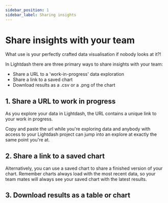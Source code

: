 ```yaml
---
sidebar_position: 1
sidebar_label: Sharing insights
---
```


# Share insights with your team

What use is your perfectly crafted data visualisation if nobody looks at it?!

In Lightdash there are three primary ways to share insights with your team:

* Share a URL to a 'work-in-progress' data exploration
* Share a link to a saved chart
* Download results as a .csv or a .png of the chart

## 1. Share a URL to work in progress

As you explore your data in Lightdash, the URL contains a unique link to your work in progress.

Copy and paste the url while you're exploring data and anybody with access to your Lightdash project can jump into 
an explore at exactly the same point you're at.

## 2. Share a link to a saved chart

Alternatively, you can use a saved chart to share a finished version of your chart. Remember charts always load with 
the most recent data, so your team mates will always see your saved chart with the latest results.

## 3. Download results as a table or chart


